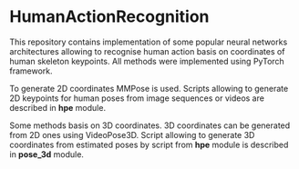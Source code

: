 # HumanActionRecognition
This repository contains implementation of some popular neural networks architectures allowing to recognise human action basis on coordinates of human skeleton keypoints.
All methods were implemented using PyTorch framework.

To generate 2D coordinates MMPose is used. Scripts allowing to generate 2D keypoints for human poses from image sequences or videos are described in **hpe** module.

Some methods basis on 3D coordinates. 3D coordinates can be generated from 2D ones using VideoPose3D. Script allowing to generate 3D coordinates from estimated poses by script from **hpe** module is described in **pose_3d** module. 


